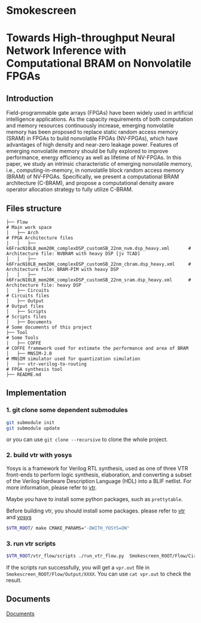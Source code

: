<!--
 * @Author: Hao Zhang haozhang@mail.sdu.edu.cn
 * @Date: 2022-08-13 15:33:31
 * @LastEditors: haozhang haozhang@mail.sdu.edu.cn
 * @LastEditTime: 2023-05-24 13:09:56
 * @FilePath: /Smokescreen/README.md
 * @Description: 
 * 
 * Copyright (c) 2022 by Hao Zhang haozhang@mail.sdu.edu.cn, All Rights Reserved. 
-->
# Smokescreen
# Towards High-throughput Neural Network Inference with Computational BRAM on Nonvolatile FPGAs


## Introduction

Field-programmable gate arrays (FPGAs) have been widely used in artificial intelligence applications. As the capacity requirements of both computation and memory resources continuously increase, emerging nonvolatile memory has been proposed to replace static random access memory (SRAM) in FPGAs to build nonvolatile FPGAs (NV-FPGAs), which have advantages of high density and near-zero leakage power. Features of emerging nonvolatile memory should be fully explored to improve performance, energy efficiency as well as lifetime of NV-FPGAs. In this paper, we study an intrinsic characteristic of emerging nonvolatile memory, i.e., computing-in-memory, in nonvolatile block random access memory (BRAM) of NV-FPGAs. Specifically, we present a computational BRAM architecture (C-BRAM), and propose a computational density aware operator allocation strategy to fully utilize C-BRAM.

## Files structure

```
├── Flow                                                                        # Main work space
│   ├── Arch                                                                    # FPGA Architecture files
|   │   ├── k6FracN10LB_mem20K_complexDSP_customSB_22nm_nvm.dsp_heavy.xml       # Architecture file: NVBRAM with heavy DSP [jv TCAD]
│   │   ├── k6FracN10LB_mem20K_complexDSP_customSB_22nm_cbram.dsp_heavy.xml     # Architecture file: BRAM-PIM with heavy DSP 
│   │   ├── k6FracN10LB_mem20K_complexDSP_customSB_22nm_sram.dsp_heavy.xml      # Architecture file: heavy DSP
│   ├── Circuits                                                                # Circuits files
│   ├── Output                                                                  # Output files
│   ├── Scripts                                                                 # Scripts files
│   ├── Documents                                                               # Some documents of this project
├── Tool                                                                        # Some Tools
|   ├── COFFE                                                                   # COFFE framework used for estimate the performance and area of BRAM
│   ├── MNSIM-2.0                                                               # MNSIM simulator used for quantization simulation
│   ├── vtr-verilog-to-routing                                                  # FPGA synthesis tool
├── README.md
```

## Implementation

### 1. git clone some dependent submodules

```bash
git submodule init
git submodule update
```

or you can use `git clone --recursive` to clone the whole project.

### 2. build vtr with yosys

Yosys is a framework for Verilog RTL synthesis, used as one of three VTR front-ends to perform logic synthesis, elaboration, and converting a subset of the Verilog Hardware Description Language (HDL) into a BLIF netlist.
For more information, please refer to [vtr](https://docs.verilogtorouting.org/en/latest/yosys/).

Maybe you have to install some python packages, such as `prettytable`.

Before building vtr, you should install some packages.
please refer to [vtr](https://docs.verilogtorouting.org/en/latest/BUILDING/) and [yosys](https://docs.verilogtorouting.org/en/latest/yosys/quickstart/#building)

```bash
$VTR_ROOT/ make CMAKE_PARAMS="-DWITH_YOSYS=ON"
```

### 3. run vtr scripts

```bash
$VTR_ROOT/vtr_flow/scripts ./run_vtr_flow.py  Smokescreen_ROOT/Flow/Circuits/XXXX.v  Smokescreen_ROOT/Flow/Arch/XXXXX.xml  -temp_dir Smokescreen_ROOT/Flow/Output/XXXX -start yosys
```
If the scripts run successfully, you will get a `vpr.out` file in `Smokescreen_ROOT/Flow/Output/XXXX`. You can use `cat vpr.out` to check the result.

## Documents
[Documents](https://haozhang-hoge.notion.site/FPGA-PIM-MAP-85711495157249a6a1587130abea785c)
